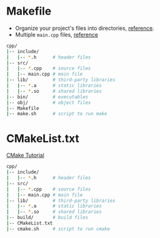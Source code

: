 # Makefile
- Organize your project's files into directories, [reference](https://stackoverflow.com/questions/30573481/how-to-write-a-makefile-with-separate-source-and-header-directories).
- Multiple `main.cpp` files, [reference](http://www.lunderberg.com/2015/08/08/cpp-makefile/)

```bash
cpp/
|-- include/
|   |-- *.h      # header files
|-- src/
|   |-- *.cpp    # source files
|   |-- main.cpp # main file
|-- lib/         # third-party libraries
|   |-- *.a      # static libraries
|   |-- *.so     # shared libraries
|-- bin/         # executables
|-- obj/         # object files
|-- Makefile
|-- make.sh      # script to run make
```

# CMakeList.txt
[CMake Tutorial](https://cmake.org/cmake/help/latest/guide/tutorial/index.html)

```bash
cpp/
|-- include/
|   |-- *.h      # header files
|-- src/
|   |-- *.cpp    # source files
|   |-- main.cpp # main file
|-- lib/         # third-party libraries
|   |-- *.a      # static libraries
|   |-- *.so     # shared libraries
|-- build/       # build files
|-- CMakeList.txt
|-- cmake.sh     # script to run cmake
```